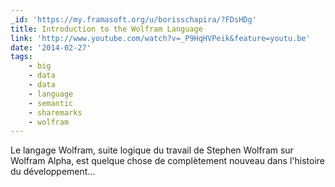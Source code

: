 ```yaml
---
_id: 'https://my.framasoft.org/u/borisschapira/?FDsHDg'
title: Introduction to the Wolfram Language
link: 'http://www.youtube.com/watch?v=_P9HqHVPeik&feature=youtu.be'
date: '2014-02-27'
tags:
    - big
    - data
    - data
    - language
    - semantic
    - sharemarks
    - wolfram
---
```


<div class="markdown"><p>Le langage Wolfram, suite logique du travail de Stephen Wolfram sur Wolfram Alpha, est quelque chose de complètement nouveau dans l'histoire du développement...
</p></div>
